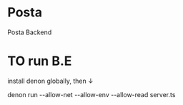 # Posta
Posta Backend

# TO run B.E
install denon globally, then ↓

denon run --allow-net --allow-env --allow-read server.ts
